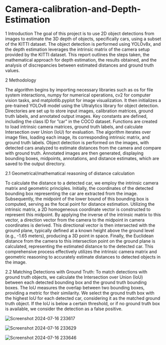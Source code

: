 # Camera-calibration-and-Depth-Estimation

1 Introduction The goal of this project is to use 2D object detections from images to estimate the 3D depth of objects, specifically cars, using a subset of the KITTI dataset. The object detection is performed using YOLOv8x, and the depth estimation leverages the intrinsic matrix of the camera setup provided by the KITTI dataset. This report outlines the steps taken, the mathematical approach for depth estimation, the results obtained, and the analysis of discrepancies between estimated distances and ground truth values.

2 Methodology

The algorithm begins by importing necessary libraries such as os for file system interactions, numpy for numerical operations, cv2 for computer vision tasks, and matplotlib.pyplot for image visualization. It then initializes a pre-trained YOLOv8 model using the Ultralytics library for object detection. Directories are set up to store input images, calibration matrices, ground truth labels, and annotated output images. Key constants are defined, including the class ID for ”car” in the COCO dataset. Functions are created to load intrinsic camera matrices, ground truth labels, and calculate Intersection over Union (IoU) for evaluation. The algorithm iterates over image files, loading each image, its corresponding intrinsic matrix, and ground truth labels. Object detection is performed on the images, with detected cars analyzed to estimate distances from the camera and compare with ground truth. Annotated images are then generated, displaying bounding boxes, midpoints, annotations, and distance estimates, which are saved to the output directory.

2.1 Geometrical/mathematical reasoning of distance calculation

To calculate the distance to a detected car, we employ the intrinsic camera matrix and geometric principles. Initially, the coordinates of the detected bounding box representing the car are extracted from the image. Subsequently, the midpoint of the lower bound of this bounding box is computed, serving as the focal point for distance estimation. Utilizing the intrinsic matrix, a 2D homogeneous coordinate vector is constructed to represent this midpoint. By applying the inverse of the intrinsic matrix to this vector, a direction vector from the camera to the midpoint in camera coordinates is derived. This directional vector is then intersected with the ground plane, typically defined at a known height above the ground level (e.g., -1.65 meters), producing a 3D point in space. Finally, the Euclidean distance from the camera to this intersection point on the ground plane is calculated, representing the estimated distance to the detected car. This comprehensive process effectively utilizes the intrinsic camera matrix and geometric reasoning to accurately estimate distances to detected objects in the image.

2.2 Matching Detections with Ground Truth: To match detections with ground truth objects, we calculate the Intersection over Union (IoU) between each detected bounding box and the ground truth bounding boxes. The IoU measures the overlap between two bounding boxes, providing a metric for their similarity. We select the ground truth box with the highest IoU for each detected car, considering it as the matched ground truth object. If the IoU is below a certain threshold, or if no ground truth box is available, we consider the detection as a false positive.



![Screenshot 2024-07-16 233617](https://github.com/user-attachments/assets/257f0a1b-bb3f-4943-a952-a3560abd628c)


![Screenshot 2024-07-16 233629](https://github.com/user-attachments/assets/e3113d29-f242-4c26-95d2-3c829f0e1fe4)


![Screenshot 2024-07-16 233646](https://github.com/user-attachments/assets/886b1ef1-d108-4816-b353-858f0c6ae6b9)


